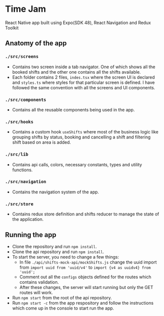 # Time Jam

React Native app built using Expo(SDK 48), React Navigation and Redux Toolkit

## Anatomy of the app

### `./src/screens`

- Contains two screen inside a tab navigator. One of which shows all the booked shifts and the other one contains all the shifts available.
- Each folder contains 2 files, `indes.tsx` where the screen UI is declared and `styles.ts` where styles for that particular screen is defined. I have followed the same convention with all the screens and UI components.

### `./src/components`

- Contains all the reusable components being used in the app.

### `./src/hooks`

- Contains a custom hook `useShifts` where most of the business logic like grouping shifts by status, booking and cancelling a shift and filtering shift based on area is added.

### `./src/lib`

- Contains api calls, colors, necessary constants, types and utility functions.

### `./src/navigation`

- Contains the navigation system of the app.

### `./src/store`

- Contains redux store definition and shifts reducer to manage the state of the application.

## Running the app

- Clone the repository and run `npm install`.
- Clone the api repository and run `npm install`.
- To start the server, you need to change a few things:
  - In file `./api/shifts-mock-api/mockShifts.js` change the uuid import from `import uuid from 'uuid/v4'` to `import {v4 as uuidv4} from 'uuid';`
  - Comment out all the `configs` objects defined for the routes which contains validation.
  - After these changes, the server will start running but only the GET routes will work.
- Run `npm start` from the root of the api repository.
- Run `npm start -c` from the app respository and follow the instructions which come up in the console to start run the app.
